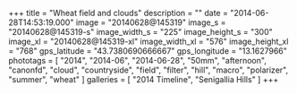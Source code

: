 +++
title = "Wheat field and clouds"
description = ""
date = "2014-06-28T14:53:19.000"
image = "20140628@145319"
image_s = "20140628@145319-s"
image_width_s = "225"
image_height_s = "300"
image_xl = "20140628@145319-xl"
image_width_xl = "576"
image_height_xl = "768"
gps_latitude = "43.7380690666667"
gps_longitude = "13.1627966"
phototags = [ "2014", "2014-06", "2014-06-28", "50mm", "afternoon", "canonfd", "cloud", "countryside", "field", "filter", "hill", "macro", "polarizer", "summer", "wheat" ]
galleries = [ "2014 Timeline", "Senigallia Hills" ]
+++
